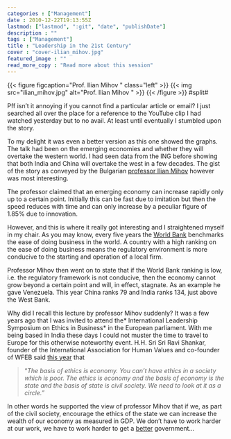 ```yaml
---
categories : ["Management"]
date : 2010-12-22T19:13:55Z
lastmod: ["lastmod", ":git", "date", "publishDate"]
description : ""
tags : ["Management"]
title : "Leadership in the 21st Century"
cover : "cover-ilian_mihov.jpg"
featured_image : ""
read_more_copy : "Read more about this session"
---
```


{{< figure figcaption="Prof. Ilian Mihov " class="left" >}}
	{{< img src="ilian_mihov.jpg"   alt="Prof. Ilian Mihov " >}}
{{< /figure >}}
#split#

Pff isn’t it annoying if you cannot find a particular article or email? I just searched all over the place for a reference to the YouTube clip I had watched yesterday but to no avail. At least until eventually I stumbled upon the story. 

To my delight it was even a better version as this one showed the graphs. The talk had been on the emerging economies and whether they will overtake the western world. I had seen data from the ING before showing that both India and China will overtake the west in a few decades. The gist of the story as conveyed by the Bulgarian [professor Ilian Mihov](http://www.youtube.com/watch?v=4TYsebsV6xI) however was most interesting. 

The professor claimed that an emerging economy can increase rapidly only up to a certain point. Initially this can be fast due to imitation but then the speed reduces with time and can only increase by a peculiar figure of 1.85% due to innovation.

However, and this is where it really got interesting and I straightened myself in my chair. As you may know, every five years the [World Bank](http://www.doingbusiness.org/rankings) benchmarks the ease of doing business in the world. A country with a high ranking on the ease of doing business means the regulatory environment is more conducive to the starting and operation of a local firm. 

Professor Mihov then went on to state that if the World Bank ranking is low, i.e. the regulatory framework is not conducive, then the economy cannot grow beyond a certain point and will, in effect, stagnate. As an example he gave Venezuela. This year China ranks 79 and India ranks 134, just above the West Bank.

Why did I recall this lecture by professor Mihov suddenly? It was a few years ago that I was invited to attend the* International Leadership Symposium on Ethics in Business* in the European parliament. With me being based in India these days I could not muster the time to travel to Europe for this otherwise noteworthy event. H.H. Sri Sri Ravi Shankar, founder of the International Association for Human Values and co-founder of WFEB said [this year](http://www.wfeb.org/agenda_2010.html) that 
>“*The basis of ethics is economy. You can’t have ethics in a society which is poor. The ethics is economy and the basis of economy is the state and the basis of state is civil society. We need to look at it as a circle.”*

In other words he supported the view of professor Mihov that if we, as part of the civil society, encourage the ethics of the state we can increase the wealth of our economy as measured in GDP. We don’t have to work harder at our work, we have to work harder to get a [better](http://www.transparency.org/policy_research/surveys_indices/cpi/2010/results#table) government…

